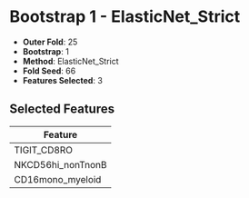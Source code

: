 # Bootstrap 1 - ElasticNet_Strict

- **Outer Fold**: 25
- **Bootstrap**: 1
- **Method**: ElasticNet_Strict
- **Fold Seed**: 66
- **Features Selected**: 3

## Selected Features

| Feature |
|---------|
| TIGIT_CD8RO |
| NKCD56hi_nonTnonB |
| CD16mono_myeloid |
